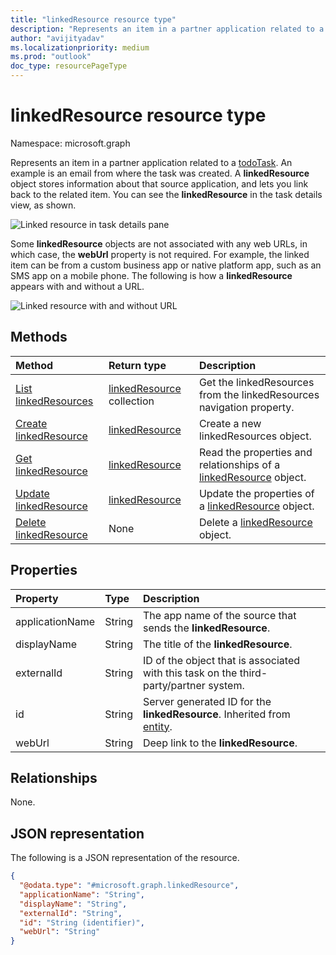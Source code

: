 ```yaml
---
title: "linkedResource resource type"
description: "Represents an item in a partner application related to a todoTask."
author: "avijityadav"
ms.localizationpriority: medium
ms.prod: "outlook"
doc_type: resourcePageType
---
```


# linkedResource resource type

Namespace: microsoft.graph


Represents an item in a partner application related to a [todoTask](./todotask.md). An example is an email from where the task was created. A **linkedResource** object stores information about that source application, and lets you link back to the related item. You can see the **linkedResource** in the task details view, as shown.

![Linked resource in task details pane](/graph/images/todo-linkedresource-taskdetail.png)

Some **linkedResource** objects are not associated with any web URLs, in which case, the **webUrl** property is not required. For example, the linked item can be from a custom business app or native platform app, such as an SMS app on a mobile phone. The following is how a **linkedResource** appears with and without a URL.

![Linked resource with and without URL](/graph/images/todo-linkedresource.png)

## Methods
|Method|Return type|Description|
|:---|:---|:---|
|[List linkedResources](../api/todotask-list-linkedresources.md)|[linkedResource](../resources/linkedresource.md) collection|Get the linkedResources from the linkedResources navigation property.|
|[Create linkedResource](../api/todotask-post-linkedresources.md)|[linkedResource](../resources/linkedresource.md)|Create a new linkedResources object.|
|[Get linkedResource](../api/linkedresource-get.md)|[linkedResource](../resources/linkedresource.md)|Read the properties and relationships of a [linkedResource](../resources/linkedresource.md) object.|
|[Update linkedResource](../api/linkedresource-update.md)|[linkedResource](../resources/linkedresource.md)|Update the properties of a [linkedResource](../resources/linkedresource.md) object.|
|[Delete linkedResource](../api/linkedresource-delete.md)|None|Delete a [linkedResource](../resources/linkedresource.md) object.|

## Properties
|Property|Type|Description|
|:---|:---|:---|
|applicationName|String|The app name of the source that sends the **linkedResource**.|
|displayName|String|The title of the **linkedResource**.|
|externalId|String|ID of the object that is associated with this task on the third-party/partner system.|
|id|String|Server generated ID for the **linkedResource**. Inherited from [entity](../resources/entity.md).|
|webUrl|String|Deep link to the **linkedResource**.|

## Relationships
None.

## JSON representation
The following is a JSON representation of the resource.
<!-- {
  "blockType": "resource",
  "keyProperty": "id",
  "@odata.type": "microsoft.graph.linkedResource",
  "baseType": "microsoft.graph.entity",
  "openType": false
}
-->
``` json
{
  "@odata.type": "#microsoft.graph.linkedResource",
  "applicationName": "String",
  "displayName": "String",
  "externalId": "String",
  "id": "String (identifier)",
  "webUrl": "String"
}
```

